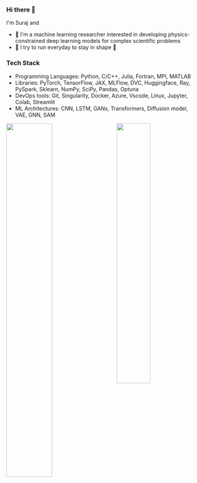 ### Hi there 👋

I'm Suraj and 
* :telescope: I'm a machine learning researcher interested in developing physics-constrained deep learning models for complex scientific problems 
* :runner: I try to run everyday to stay in shape :muscle:

### Tech Stack

* Programming Languages: Python, C/C++, Julia, Fortran, MPI, MATLAB
* Libraries: PyTorch, TensorFlow, JAX, MLFlow, DVC, Huggingface, Ray, PySpark, Sklearn, NumPy, SciPy, Pandas, Optuna
* DevOps tools: Git, Singularity, Docker, Azure, Vscode, Linux, Jupyter, Colab, Streamlit
* ML Architectures: CNN, LSTM, GANs, Transformers, Diffusion model, VAE, GNN, SAM


<p>
	<a href="#/"><img width="49%" src="https://github-readme-stats.vercel.app/api?username=surajp92&show_icons=true&hide_title=true" align="left"></a>
	<a href="#/"><img width="42%" src="https://github-readme-stats.vercel.app/api/top-langs/?username=surajp92&layout=compact&hide_title=true" align="right"></a>
</p>

<!--

[![Suraj's github activity graph](https://activity-graph.herokuapp.com/graph?username=surajp92&theme=github)](https://github.com/surajp92/github-readme-activity-graph)

**surajp92/surajp92** is a ✨ _special_ ✨ repository because its `README.md` (this file) appears on your GitHub profile.



Here are some ideas to get you started:

- 🔭 I’m currently working on ...
- 🌱 I’m currently learning ...
- 👯 I’m looking to collaborate on ...
- 🤔 I’m looking for help with ...
- 💬 Ask me about ...
- 📫 How to reach me: ...
- 😄 Pronouns: ...
- ⚡ Fun fact: ...
-->
